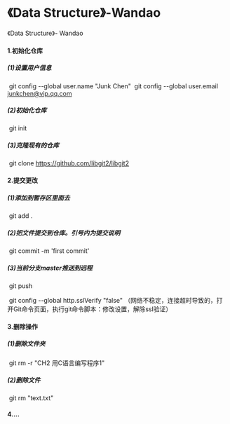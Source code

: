 # 《Data Structure》-Wandao

《Data Structure》- Wandao

#### 1.初始化仓库

##### 		(1)设置用户信息

​		git config --global user.name "Junk Chen"
​		git config --global user.email junkchen@vip.qq.com

#####     	(2)初始化仓库

​		git init

##### (3)克隆现有的仓库

​		git clone https://github.com/libgit2/libgit2

#### 2.提交更改

##### 		(1)添加到暂存区里面去

​		git add .

#####     	(2)把文件提交到仓库。引号内为提交说明

​		git commit -m 'first commit'

#####     	(3)当前分支master推送到远程

​		git push

​		git config --global http.sslVerify "false" （网络不稳定，连接超时导致的，打开Git命令页面，执行git命令脚本：修改设置，解除ssl验证）

#### 3.删除操作

#####     	(1)删除文件夹

​		git rm -r "CH2 用C语言编写程序1" 

#####     	(2)删除文件

​		git rm "text.txt"

#### 4....